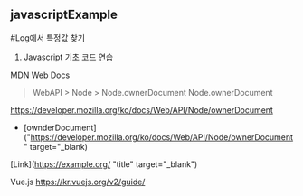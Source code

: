 ## javascriptExample


#Log에서 특정값 찾기

1. Javascript 기초 코드 연습


MDN Web Docs
 > WebAPI > Node > Node.ownerDocument
Node.ownerDocument

https://developer.mozilla.org/ko/docs/Web/API/Node/ownerDocument

- [ownderDocument] ("https://developer.mozilla.org/ko/docs/Web/API/Node/ownerDocument" target="_blank)


[Link](https://example.org/ "title" target="_blank")


Vue.js 
https://kr.vuejs.org/v2/guide/
